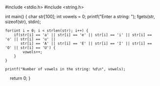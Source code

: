 #include <stdio.h>
#include <string.h>

int main() {
    char str[100];
    int vowels = 0;
    printf("Enter a string: ");
    fgets(str, sizeof(str), stdin);

    for(int i = 0; i < strlen(str); i++) {
        if(str[i] == 'a' || str[i] == 'e' || str[i] == 'i' || str[i] == 'o' || str[i] == 'u' ||
           str[i] == 'A' || str[i] == 'E' || str[i] == 'I' || str[i] == 'O' || str[i] == 'U') {
            vowels++;
        }
    }

    printf("Number of vowels in the string: %d\n", vowels);

    return 0;
}
